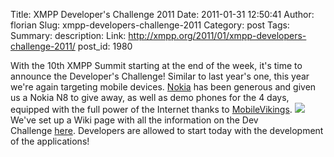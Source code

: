 Title: XMPP Developer's Challenge 2011
Date: 2011-01-31 12:50:41
Author: florian
Slug: xmpp-developers-challenge-2011
Category: post
Tags: 
Summary: description:
Link: http://xmpp.org/2011/01/xmpp-developers-challenge-2011/
post_id: 1980

<!--With the 10th XMPP Summit starting at the end of the week, it's time to announce the Developer's Challenge! Similar to last year's one, this year we're again targeting mobile devices. Nokia has been generous and given us a Nokia N8 to give away, as well as demo phones for the 4 days, equipped with the full power of the Internet thanks to MobileVikings. -->


With the 10th XMPP Summit starting at the end of the week, it's time to announce the Developer's Challenge! Similar to last year's one, this year we're again targeting mobile devices. [Nokia](http://www.nokia.com) has been generous and given us a Nokia N8 to give away, as well as demo phones for the 4 days, equipped with the full power of the Internet thanks to [MobileVikings](http://www.mobilevikings.com). [![](/wp-content/uploads/2011/01/nokia-n8.png)](http://xmpp.org/2011/01/xmpp-developers-challenge-2011/nokia-n8/) We've set up a Wiki page with all the information on the Dev Challenge [here](http://wiki.xmpp.org/web/XMPP_Summit_10_Dev_Challenge). Developers are allowed to start today with the development of the applications!
